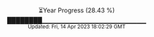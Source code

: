 <p align="center">
⏳Year Progress (28.43 %) <br>
████████▁▁▁▁▁▁▁▁▁▁▁▁▁▁▁▁▁▁▁▁▁▁ <br>
<sub>Updated: Fri, 14 Apr 2023 18:02:29 GMT</sub>
</p>

